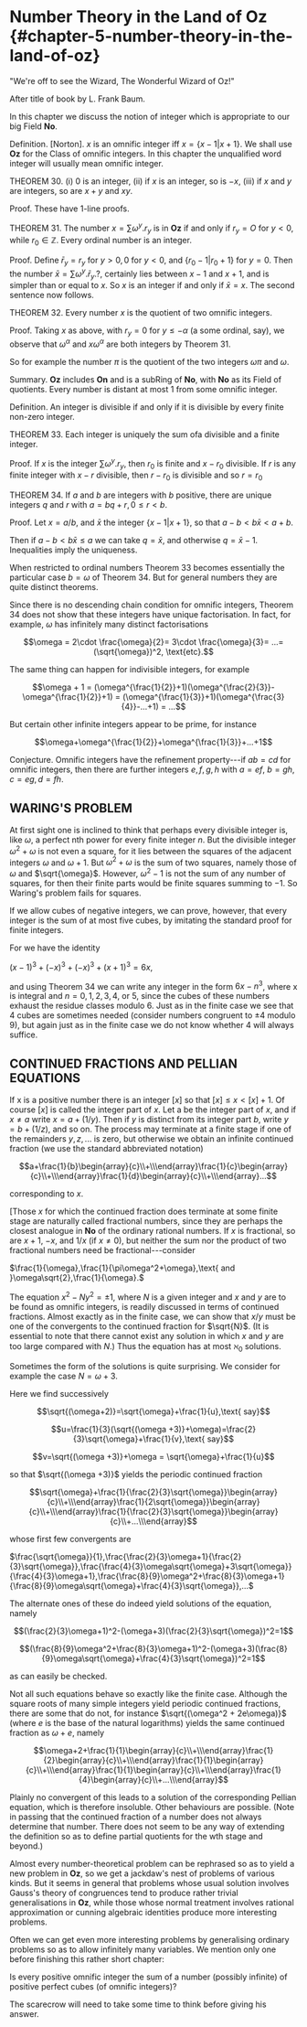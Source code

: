 # Number Theory in the Land of Oz {#chapter-5-number-theory-in-the-land-of-oz}

"We're off to see the Wizard, The Wonderful Wizard of Oz!"

After title of book by L. Frank Baum.

In this chapter we discuss the notion of integer which is appropriate to
our big Field **No**.

Definition. \[Norton\]. $x$ is an omnific integer iff
$x = \{x - 1|x + 1\}$. We shall use **Oz** for the Class of omnific
integers. In this chapter the unqualified word integer will usually mean
omnific integer.

THEOREM 30. (i) $0$ is an integer, (ii) if $x$ is an integer, so is
$-x$, (iii) if $x$ and $y$ are integers, so are $x + y$ and $xy$.

Proof. These have 1-line proofs.

THEOREM 31. The number $x=\sum \omega^y.r_y$ is in **Oz** if and only if
$r_y = O$ for $y < 0$, while $r_0\in\mathbb{Z}$. Every ordinal number is
an integer.

Proof. Define $\bar{r}_y=r_y$ for $y > 0,0$ for $y <0$, and
$\{r_0 -1|r_0 + 1\}$ for $y = 0$. Then the number
$\bar{x}=\sum \omega^y.\bar{r}_y$.?, certainly lies between $x - 1$ and
$x + 1$, and is simpler than or equal to $x$. So $x$ is an integer if
and only if $\bar{x} = x$. The second sentence now follows.

THEOREM 32. Every number $x$ is the quotient of two omnific integers.

Proof. Taking $x$ as above, with $r_y = 0$ for $y \leqslant -\alpha$ (a
some ordinal, say), we observe that $\omega^{\alpha}$ and
$x\omega^{\alpha}$ are both integers by Theorem 31.

So for example the number $\pi$ is the quotient of the two integers
$\omega\pi$ and $\omega$.

Summary. **Oz** includes **On** and is a subRing of **No**, with **No**
as its Field of quotients. Every number is distant at most $1$ from some
omnific integer.

Definition. An integer is divisible if and only if it is divisible by
every finite non-zero integer.

THEOREM 33. Each integer is uniquely the sum ofa divisible and a finite
integer.

Proof. If $x$ is the integer $\sum \omega^y.r_y$, then $r_{0}$ is finite
and $x - r_{0}$ divisible. If $r$ is any finite integer with $x - r$
divisible, then $r - r_{0}$ is divisible and so $r=r_{0}$

THEOREM 34. If $a$ and $b$ are integers with $b$ positive, there are
unique integers $q$ and $r$ with $a =bq+r, 0 \leqslant r<b$.

Proof. Let $x = a/b$, and $\bar{x}$ the integer $\{x - 1| x + 1\}$, so
that $a-b<b \bar{x} <a+b$.

Then if $a-b< b \bar{x} \leqslant a$ we can take $q = \bar{x}$, and
otherwise $q = \bar{x} - 1$. Inequalities imply the uniqueness.

When restricted to ordinal numbers Theorem 33 becomes essentially the
particular case $b = \omega$ of Theorem 34. But for general numbers they
are quite distinct theorems.

Since there is no descending chain condition for omnific integers,
Theorem 34 does not show that these integers have unique factorisation.
In fact, for example, $\omega$ has infinitely many distinct
factorisations

$$\omega = 
    2\cdot \frac{\omega}{2}=
    3\cdot \frac{\omega}{3}=
    ...=
    (\sqrt{\omega})^2, \text{etc}.$$

The same thing can happen for indivisible integers, for example

$$\omega + 1 =
    (\omega^{\frac{1}{2}}+1)(\omega^{\frac{2}{3}}-\omega^{\frac{1}{2}}+1) = 
    (\omega^{\frac{1}{3}}+1)(\omega^{\frac{3}{4}}-...+1) = ...$$

But certain other infinite integers appear to be prime, for instance

$$\omega+\omega^{\frac{1}{2}}+\omega^{\frac{1}{3}}+...+1$$

Conjecture. Omnific integers have the refinement property---if $ab = cd$
for omnific integers, then there are further integers $e, f, g, h$ with
$a = ef$, $b = gh,c = eg,d = fh$.

## WARING'S PROBLEM

At first sight one is inclined to think that perhaps every divisible
integer is, like $\omega$, a perfect nth power for every finite integer
$n$. But the divisible integer $\omega^2+\omega$ is not even a square,
for it lies between the squares of the adjacent integers $\omega$ and
$\omega + 1$. But $\omega^2+\omega$ is the sum of two squares, namely
those of $\omega$ and $\sqrt{\omega}$. However, $\omega^2 - 1$ is not
the sum of any number of squares, for then their finite parts would be
finite squares summing to $-1$. So Waring's problem fails for squares.

If we allow cubes of negative integers, we can prove, however, that
every integer is the sum of at most five cubes, by imitating the
standard proof for finite integers.

For we have the identity

$(x - 1)^3 + (-x)^3 + (-x)^3 + (x + 1)^3 = 6x,$

and using Theorem 34 we can write any integer in the form $6x - n^3$,
where x is integral and $n = 0,1,2,3,4$, or $5$, since the cubes of
these numbers exhaust the residue classes modulo $6$. Just as in the
finite case we see that $4$ cubes are sometimes needed (consider numbers
congruent to $\pm 4$ modulo $9$), but again just as in the finite case
we do not know whether $4$ will always suffice.

## CONTINUED FRACTIONS AND PELLIAN EQUATIONS

If x is a positive number there is an integer $[x]$ so that
$[x] \leqslant x < [x] + 1$. Of course $[x]$ is called the integer part
of $x$. Let a be the integer part of $x$, and if $x \neq a$ write
$x = a + (1/y)$. Then if $y$ is distinct from its integer part $b$,
write $y = b + (1/z)$, and so on. The process may terminate at a finite
stage if one of the remainders $y, z,...$ is zero, but otherwise we
obtain an infinite continued fraction (we use the standard abbreviated
notation)

$$a+\frac{1}{b}\begin{array}{c}\\+\\\end{array}\frac{1}{c}\begin{array}{c}\\+\\\end{array}\frac{1}{d}\begin{array}{c}\\+\\\end{array}...$$

corresponding to $x$.

\[Those $x$ for which the continued fraction does terminate at some
finite stage are naturally called fractional numbers, since they are
perhaps the closest analogue in **No** of the ordinary rational numbers.
If $x$ is fractional, so are $x + 1$, $-x$, and $1/x$ (if $x \neq 0$),
but neither the sum nor the product of two fractional numbers need be
fractional---consider

$\frac{1}{\omega},\frac{1}{\pi\omega^2+\omega},\text{ and }\omega\sqrt{2},\frac{1}{\omega}.$

The equation $x^2 - Ny^2 = \pm 1$, where $N$ is a given integer and $x$
and $y$ are to be found as omnific integers, is readily discussed in
terms of continued fractions. Almost exactly as in the finite case, we
can show that $x/y$ must be one of the convergents to the continued
fraction for $\sqrt{N}$. (It is essential to note that there cannot
exist any solution in which $x$ and $y$ are too large compared with
$N$.) Thus the equation has at most $\aleph_0$ solutions.

Sometimes the form of the solutions is quite surprising. We consider for
example the case $N = \omega + 3$.

Here we find successively

$$\sqrt{(\omega+2)}=\sqrt{\omega}+\frac{1}{u},\text{ say}$$

$$u=\frac{1}{3}(\sqrt{(\omega +3)}+\omega)=\frac{2}{3}\sqrt{\omega}+\frac{1}{v},\text{ say}$$

$$v=\sqrt{(\omega +3)}+\omega = \sqrt{\omega}+\frac{1}{u}$$

so that $\sqrt{(\omega +3)}$ yields the periodic continued fraction

$$\sqrt{\omega}+\frac{1}{\frac{2}{3}\sqrt{\omega}}\begin{array}{c}\\+\\\end{array}\frac{1}{2\sqrt{\omega}}\begin{array}{c}\\+\\\end{array}\frac{1}{\frac{2}{3}\sqrt{\omega}}\begin{array}{c}\\+...\\\end{array}$$

whose first few convergents are

$\frac{\sqrt{\omega}}{1},\frac{\frac{2}{3}\omega+1}{\frac{2}{3}\sqrt{\omega}},\frac{\frac{4}{3}\omega\sqrt{\omega}+3\sqrt{\omega}}{\frac{4}{3}\omega+1},\frac{\frac{8}{9}\omega^2+\frac{8}{3}\omega+1}{\frac{8}{9}\omega\sqrt{\omega}+\frac{4}{3}\sqrt{\omega}},...$

The alternate ones of these do indeed yield solutions of the equation,
namely

$$(\frac{2}{3}\omega+1)^2-(\omega+3)(\frac{2}{3}\sqrt{\omega})^2=1$$

$$(\frac{8}{9}\omega^2+\frac{8}{3}\omega+1)^2-(\omega+3)(\frac{8}{9}\omega\sqrt{\omega}+\frac{4}{3}\sqrt{\omega})^2=1$$

as can easily be checked.

Not all such equations behave so exactly like the finite case. Although
the square roots of many simple integers yield periodic continued
fractions, there are some that do not, for instance
$\sqrt{(\omega^2 + 2e\omega)}$ (where $e$ is the base of the natural
logarithms) yields the same continued fraction as $\omega + e$, namely

$$\omega+2+\frac{1}{1}\begin{array}{c}\\+\\\end{array}\frac{1}{2}\begin{array}{c}\\+\\\end{array}\frac{1}{1}\begin{array}{c}\\+\\\end{array}\frac{1}{1}\begin{array}{c}\\+\\\end{array}\frac{1}{4}\begin{array}{c}\\+...\\\end{array}$$

Plainly no convergent of this leads to a solution of the corresponding
Pellian equation, which is therefore insoluble. Other behaviours are
possible. (Note in passing that the continued fraction of a number does
not always determine that number. There does not seem to be any way of
extending the definition so as to define partial quotients for the wth
stage and beyond.)

Almost every number-theoretical problem can be rephrased so as to yield
a new problem in **Oz**, so we get a jackdaw's nest of problems of
various kinds. But it seems in general that problems whose usual
solution involves Gauss's theory of congruences tend to produce rather
trivial generalisations in **Oz**, while those whose normal treatment
involves rational approximation or cunning algebraic identities produce
more interesting problems.

Often we can get even more interesting problems by generalising ordinary
problems so as to allow infinitely many variables. We mention only one
before finishing this rather short chapter:

Is every positive omnific integer the sum of a number (possibly
infinite) of positive perfect cubes (of omnific integers)?

The scarecrow will need to take some time to think before giving his
answer.
